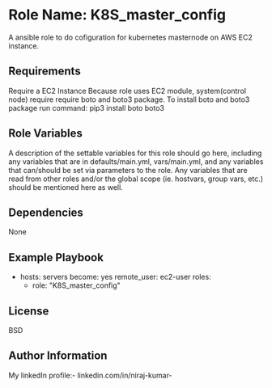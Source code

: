 Role Name: K8S_master_config
=========

A ansible role to do cofiguration for kubernetes masternode on AWS EC2 instance. 

Requirements
------------

Require a EC2 Instance
Because role uses EC2 module, system(control node) require require boto and boto3 package.
To install boto and boto3 package run command: pip3 install boto boto3  

Role Variables
--------------

A description of the settable variables for this role should go here, including any variables that are in defaults/main.yml, vars/main.yml, and any variables that can/should be set via parameters to the role. Any variables that are read from other roles and/or the global scope (ie. hostvars, group vars, etc.) should be mentioned here as well.

Dependencies
------------

None

Example Playbook
----------------

- hosts: servers
  become: yes
  remote_user: ec2-user
  roles:
    - role: "K8S_master_config"
  
License
-------

BSD

Author Information
------------------

My linkedIn profile:- linkedin.com/in/niraj-kumar-

